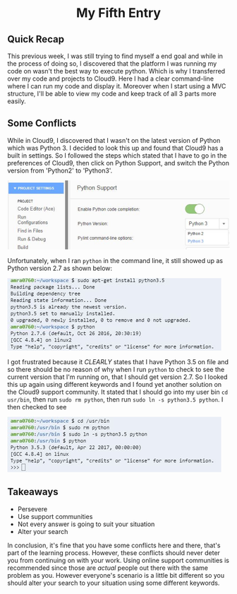 # <center> My Fifth Entry </center>

## Quick Recap
 This previous week, I was still trying to find myself a end goal and while in the process of doing so, I discovered that the platform I was running my code on wasn't the best way to execute python. Which is why I transferred over my code and projects to Cloud9. Here I had a clear command-line where I can run my code and display it. Moreover when I start using a MVC structure, I'll be able to view my code and keep track of all 3 parts more easily. 

## Some Conflicts
While in Cloud9, I discovered that I wasn't on the latest version of Python which was Python 3. I decided to look this up and found that Cloud9 has a built in settings. So I followed the steps which stated that I have to go in the preferences of Cloud9, then click on Python Support, and switch the Python version from 'Python2' to 'Python3'. 

![Python Settings](../images/python3settings.jpg)

Unfortunately, when I ran `python` in the command line, it still showed up as Python version 2.7 as shown below: 

![Python 2.7](../images/python2.7.jpg)

I got frustrated because it *CLEARLY* states that I have Python 3.5 on file and so there should be no reason of why when I run `python` to check to see the current version that I'm running on, that I should get version 2.7. So I looked this up again using different keywords and I found yet another solution on the Cloud9 support community. It stated that I should go into my user bin `cd usr/bin`, then run `sudo rm python`, then run `sudo ln -s python3.5 python`. I then checked to see

![Python 3.5](../images/python_3.5.jpg)

## Takeaways 
* Persevere
* Use support communities
* Not every answer is going to suit your situation
* Alter your search

In conclusion, it's fine that you have some conflicts here and there, that's part of the learning process. However, these conflicts should never deter you from continuing on with your work. Using online support communities is recommended since those are _actual_ people out there with the same problem as you. However everyone's scenario is a little bit different so you should alter your search to your situation using some different keywords. 